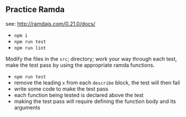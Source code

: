 ## Practice Ramda

see: http://ramdajs.com/0.21.0/docs/

* `npm i`
* `npm run test`
* `npm run lint`

Modify the files in the `src`; directory; work your way through each test, make the test pass by using the appropriate ramda functions.

* `npm run test`
* remove the leading `x` from each `describe` block, the test will then fail
* write some code to make the test pass
* each function being tested is declared above the test
* making the test pass will require defining the function body and its arguments
